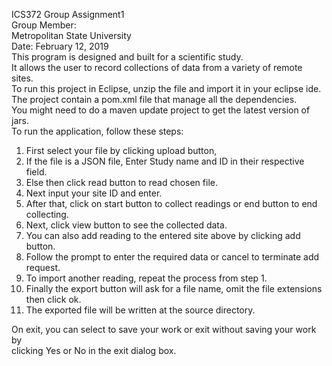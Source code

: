 
ICS372 Group Assignment1<br />
Group Member:<br />
Metropolitan State University<br />
Date: February 12, 2019<br />
This program is designed and built for a scientific study.<br />
It allows the user to record collections of data from a variety of remote sites.<br />
To run this project in Eclipse, unzip the file and import it in your eclipse ide.
The project contain a pom.xml file that manage all the dependencies.<br /> 
You might need to do a maven update project to get the latest version of jars.<br />
To run the application, follow these steps:<br />
<ol>
  <li>First select your file by clicking upload button,</li>
  <li>If the file is a JSON file, Enter Study name and ID in their respective field.</li>
  <li>Else then click read button to read chosen file.</li>
  <li>Next input your site ID and enter.</li>
  <li>After that, click on start button to collect readings or end button to end collecting.</li>
  <li>Next, click view button to see the collected data.</li>
  <li>You can also add reading to the entered site above by clicking add button.</li>
  <li>Follow the prompt to enter the required data or cancel to terminate add request.</li>
  <li>To import another reading, repeat the process from step 1.</li> 
  <li>Finally the export button will ask for a file name, omit the file extensions then click ok.</li>
  <li>The exported file will be written at the source directory.</li>
</ol>
On exit, you can select to save your work or exit without saving your work by<br />
clicking Yes or No in the exit dialog box.

